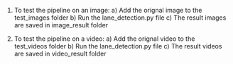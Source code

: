 1.  To test the pipeline on an image:
      a) Add the orignal image to the test_images folder
      b) Run the lane_detection.py file
      c) The result images are saved in image_result folder

2.  To test the pipeline on a video:
      a) Add the orignal video to the test_videos folder
      b) Run the lane_detection.py file
      c) The result videos are saved in video_result folder
 